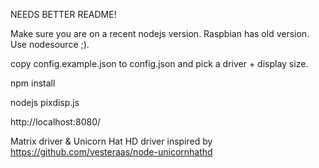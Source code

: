 NEEDS BETTER README!

Make sure you are on a recent nodejs version. Raspbian has old version. Use nodesource ;).

copy config.example.json to config.json and pick a driver + display size.

npm install

nodejs pixdisp.js

http://localhost:8080/

Matrix driver & Unicorn Hat HD driver inspired by https://github.com/vesteraas/node-unicornhathd